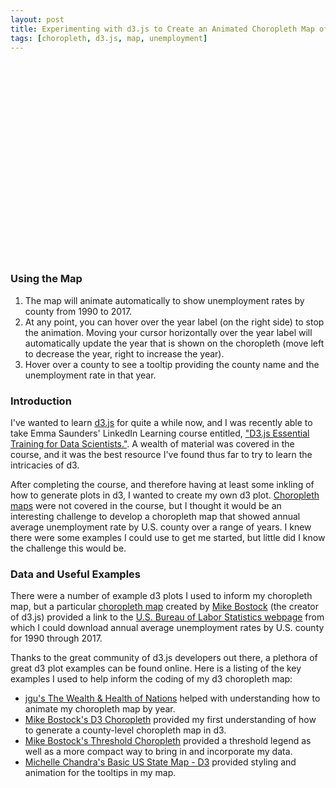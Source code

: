 ```yaml
---
layout: post
title: Experimenting with d3.js to Create an Animated Choropleth Map of U.S. Unemployment by County
tags: [choropleth, d3.js, map, unemployment]
---
```


<svg width="960" height="600"></svg>
<style>
div.tooltip {   
 	position: absolute;           
	text-align: center; 
	vertical-align: middle;          
	width: auto;                 
	height: auto;                 
	padding: 2px;             
	font: 12px sans-serif;    
	color: white;    
	background: gray;   
	border: 0px;      
	border-radius: 8px;           
	pointer-events: none;         
}

.counties :hover {
  stroke: black;
  stroke-width: 2px;
}

.county-borders {
  fill: none;
  stroke: #fff;
  stroke-width: 0.5px;
  stroke-linejoin: round;
  stroke-linecap: round;
  pointer-events: none;
}

.year.label {
  font: 500 85px "Helvetica Neue";
  fill: gray;
}

.overlay {
  fill: none;
  pointer-events: all;
  cursor: ew-resize;
}
</style>
<script src="https://d3js.org/d3.v4.min.js"></script>
<script src="https://d3js.org/d3-scale-chromatic.v1.min.js"></script>
<script src="https://d3js.org/topojson.v1.min.js"></script>
<script src="https://d3js.org/queue.v1.min.js"></script>
<script>
  var svg = d3.select("svg");
  var path = d3.geoPath();
  var format = d3.format("");
  var height = 600;
  var width = 960;

  var colorScheme = d3.schemeReds[9];
  colorScheme.unshift("#eee");

  var color = d3.scaleQuantize()
    .domain([0, 20])
    .range(colorScheme);
  var x = d3.scaleLinear()
    .domain(d3.extent(color.domain()))
    .rangeRound([600,860]);
  var g = svg.append("g")
    .attr("transform", "translate(0,40)");

  g.selectAll("rect")
    .data(color.range().map(function(d){ return color.invertExtent(d); }))
    .enter()
    .append("rect")
      .attr("height", 8)
      .attr("x", function(d){ return x(d[0]); })
      .attr("width", function(d){ return x(d[1]) - x(d[0]); })
      .attr("fill", function(d){ return color(d[0]); });

  g.append("text")
    .attr("class", "caption")
    .attr("x", x.range()[0])
    .attr("y", -6)
    .attr("fill", "#000")
    .attr("text-anchor", "start")
    .attr("font-weight", "bold")
    .text("Unemployment Rate (%)");

  g.call(d3.axisBottom(x)
  	.tickSize(13)
  	.tickFormat(format)
  	.tickValues(color.range().slice(1).map(function(d){ return color.invertExtent(d)[0]; })))
	.select(".domain")
  	.remove();

  var div = d3.select("body")
    .append("div")
    .attr("class", "tooltip")
    .style("opacity", 0);

  // Add the year label; the value is set on transition.
  var label = svg.append("text")
    .attr("class", "year label")
    .attr("text-anchor", "end")
    .attr("y", height - 125)
    .attr("x", width)
    .text(1990);

  queue()
    .defer(d3.json, "https://d3js.org/us-10m.v1.json")
    .defer(d3.csv, "https://raw.githubusercontent.com/rahosbach/rahosbach.github.io/master/_data/unemployment_by_county_year.csv")
    .await(ready);
  
  function ready(error, us, unemployment) {
    if (error) throw error;

  		// Initialize data to 1990
  		var currentYear = 1990;

  		// Add an overlay for the year label.
  		var box = label.node().getBBox();
  
  		var overlay = svg.append("rect")
    		.attr("class", "overlay")
    		.attr("x", box.x)
    		.attr("y", box.y)
    		.attr("width", box.width)
    		.attr("height", box.height)
    		.on("mouseover", enableInteraction);
  
	  	// Start a transition that interpolates the data based on year.
	  	svg.transition()
	      .duration(25000)
	      .ease(d3.easeLinear)
	      .tween("year", tweenYear)
	      //.each();

      counties = svg.append("g")
        .attr("class", "counties")
		    .selectAll("path")
		    .data(topojson.feature(us, us.objects.counties).features)
		    .enter()
		    .append("path")
		    .attr("d", path)
		    .call(style,currentYear)

      function style(counties, year){
        newunemployment = interpolateData(year);

			var rateById = {};
			var nameById = {};

	  	newunemployment.forEach(function(d) {
	  		var newcode = '';
        if (d.code.length < 5) {
          newcode = '0' + d.code;
          d.code = newcode;
        } 
        rateById[d.code] = +d.rate;
        nameById[d.code] = d.name;
      });
      
			counties.style("fill", function(d) { return color(rateById[d.id]); })
				.on("mouseover", function(d) {      
			    	div.transition()        
			        .duration(200)      
			        .style("opacity", .9);      
			      div.html(nameById[d.id] + ': <br><strong>' + rateById[d.id] + '%</strong>')
			        .style("left", (d3.event.pageX) + "px")     
			        .style("top", (d3.event.pageY - 28) + "px");})   
			   // fade out tooltip on mouse out               
			   .on("mouseout", function(d) {       
			      div.transition()        
			       .duration(500)      
			       .style("opacity", 0);});
		}

		svg.append("path")
		  .datum(topojson.mesh(us, us.objects.states, (a, b) => a !== b))
		  .attr("fill", "none")
		  .attr("stroke", "white")
		  .attr("stroke-linejoin", "round")
		  .attr("d", path);

		// After the transition finishes, you can mouseover to change the year.
	  function enableInteraction() {
      var yearScale = d3.scaleLinear()
        .domain([1990, 2017])
        .range([box.x + 10, box.x + box.width - 10])
        .clamp(true);

      // Cancel the current transition, if any.
      svg.transition().duration(0);

      overlay
        .on("mouseover", mouseover)
        .on("mouseout", mouseout)
        .on("mousemove", mousemove)
        .on("touchmove", mousemove);

      function mouseover() { label.classed("active", true); }
      function mouseout() { label.classed("active", false); }
      function mousemove() { displayYear(yearScale.invert(d3.mouse(this)[0])); }
    }

	  // Tweens the entire chart by first tweening the year, and then the data.
	  // For the interpolated data, the dots and label are redrawn.
	  function tweenYear() {
	    var year = d3.interpolateNumber(1990, 2017);
	    return function(t) { displayYear(year(t)); };
	  }

    // Updates the display to show the specified year.
    function displayYear(year) {
      currentYear = year;
      counties.call(style,year)
      label.text(Math.round(year));
    }

    // Interpolates the dataset for the given (fractional) year.
    function interpolateData(year) {
      return unemployment.filter(function(row) {
      return row['year'] == Math.round(year);
    });
	    }
};
</script>
### Using the Map
1. The map will animate automatically to show unemployment rates by county from 1990 to 2017.
2. At any point, you can hover over the year label (on the right side) to stop the animation.  Moving your cursor horizontally over the year label will automatically update the year that is shown on the choropleth (move left to decrease the year, right to increase the year).
3. Hover over a county to see a tooltip providing the county name and the unemployment rate in that year.

### Introduction
I've wanted to learn [d3.js](https://d3js.org/) for quite a while now, and I was recently able to take Emma Saunders' LinkedIn Learning course entitled, ["D3.js Essential Training for Data Scientists."](https://www.linkedin.com/learning/d3-js-essential-training-for-data-scientists).  A wealth of material was covered in the course, and it was the best resource I've found thus far to try to learn the intricacies of d3.

After completing the course, and therefore having at least some inkling of how to generate plots in d3, I wanted to create my own d3 plot.  [Choropleth maps](https://en.wikipedia.org/wiki/Choropleth_map) were not covered in the course, but I thought it would be an interesting challenge to develop a choropleth map that showed annual average unemployment rate by U.S. county over a range of years.  I knew there were some examples I could use to get me started, but little did I know the challenge this would be.

### Data and Useful Examples
There were a number of example d3 plots I used to inform my choropleth map, but a particular [choropleth map](https://beta.observablehq.com/@mbostock/d3-choropleth) created by [Mike Bostock](https://bost.ocks.org/mike/) (the creator of d3.js) provided a link to the [U.S. Bureau of Labor Statistics webpage](https://www.bls.gov/lau/#tables) from which I could download annual average unemployment rates by U.S. county for 1990 through 2017.

Thanks to the great community of d3.js developers out there, a plethora of great d3 plot examples can be found online.  Here is a listing of the key examples I used to help inform the coding of my d3 choropleth map:
- [jgu's The Wealth & Health of Nations](http://bl.ocks.org/michellechandra/0b2ce4923dc9b5809922) helped with understanding how to animate my choropleth map by year.
- [Mike Bostock's D3 Choropleth](https://beta.observablehq.com/@mbostock/d3-choropleth) provided my first understanding of how to generate a county-level choropleth map in d3. 
- [Mike Bostock's Threshold Choropleth](https://bl.ocks.org/mbostock/3306362) provided a threshold legend as well as a more compact way to bring in and incorporate my data.
- [Michelle Chandra's Basic US State Map - D3](http://bl.ocks.org/michellechandra/0b2ce4923dc9b5809922) provided styling and animation for the tooltips in my map.
